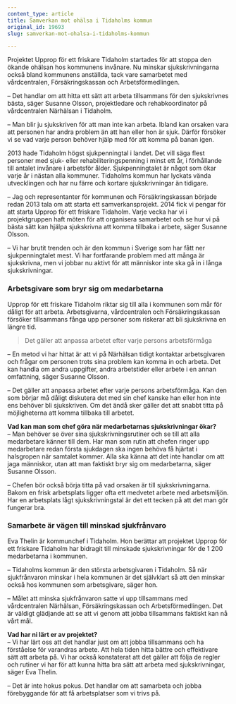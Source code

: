 ```yaml
---
content_type: article
title: Samverkan mot ohälsa i Tidaholms kommun
original_id: 19693
slug: samverkan-mot-ohalsa-i-tidaholms-kommun

---
```


Projektet Upprop för ett friskare Tidaholm startades för att stoppa den ökande ohälsan hos kommunens invånare. Nu minskar sjukskrivningarna också bland kommunens anställda, tack vare samarbetet med vårdcentralen, Försäkringskassan och Arbetsförmedlingen.

– Det handlar om att hitta ett sätt att arbeta tillsammans för den sjukskrivnes bästa, säger Susanne Olsson, projektledare och rehabkoordinator på vårdcentralen Närhälsan i Tidaholm.

– Man blir ju sjukskriven för att man inte kan arbeta. Ibland kan orsaken vara att personen har andra problem än att han eller hon är sjuk. Därför försöker vi se vad varje person behöver hjälp med för att komma på banan igen.

2013 hade Tidaholm högst sjukpenningtal i landet. Det vill säga flest personer med sjuk- eller rehabiliteringspenning i minst ett år, i förhållande till antalet invånare i arbetsför ålder. Sjukpenningtalet är något som ökar varje år i nästan alla kommuner. Tidaholms kommun har lyckats vända utvecklingen och har nu färre och kortare sjukskrivningar än tidigare.

– Jag och representanter för kommunen och Försäkringskassan började redan 2013 tala om att starta ett samverkansprojekt. 2014 fick vi pengar för att starta Upprop för ett friskare Tidaholm. Varje vecka har vi i projektgruppen haft möten för att organisera samarbetet och se hur vi på bästa sätt kan hjälpa sjukskrivna att komma tillbaka i arbete, säger Susanne Olsson.

– Vi har brutit trenden och är den kommun i Sverige som har fått ner sjukpenningtalet mest. Vi har fortfarande problem med att många är sjukskrivna, men vi jobbar nu aktivt för att människor inte ska gå in i långa sjukskrivningar.

### Arbetsgivare som bryr sig om medarbetarna

Upprop för ett friskare Tidaholm riktar sig till alla i kommunen som mår för dåligt för att arbeta. Arbetsgivarna, vårdcentralen och Försäkringskassan försöker tillsammans fånga upp personer som riskerar att bli sjukskrivna en längre tid.

> Det gäller att anpassa arbetet efter varje persons arbetsförmåga

– En metod vi har hittat är att vi på Närhälsan tidigt kontaktar arbetsgivaren och frågar om personen trots sina problem kan komma in och arbeta. Det kan handla om andra uppgifter, andra arbetstider eller arbete i en annan omfattning, säger Susanne Olsson.

– Det gäller att anpassa arbetet efter varje persons arbetsförmåga. Kan den som börjar må dåligt diskutera det med sin chef kanske han eller hon inte ens behöver bli sjukskriven. Om det ändå sker gäller det att snabbt titta på möjligheterna att komma tillbaka till arbetet.

**Vad kan man som chef göra när medarbetarnas sjukskrivningar ökar?**  
– Man behöver se över sina sjukskrivningsrutiner och se till att alla medarbetare känner till dem. Har man som rutin att chefen ringer upp medarbetare redan första sjukdagen ska ingen behöva få hjärtat i halsgropen när samtalet kommer. Alla ska känna att det inte handlar om att jaga människor, utan att man faktiskt bryr sig om medarbetarna, säger Susanne Olsson.

– Chefen bör också börja titta på vad orsaken är till sjukskrivningarna. Bakom en frisk arbetsplats ligger ofta ett medvetet arbete med arbetsmiljön. Har en arbetsplats lågt sjukskrivningstal är det ett tecken på att det man gör fungerar bra.

### Samarbete är vägen till minskad sjukfrånvaro

Eva Thelin är kommunchef i Tidaholm. Hon berättar att projektet Upprop för ett friskare Tidaholm har bidragit till minskade sjukskrivningar för de 1 200 medarbetarna i kommunen.

– Tidaholms kommun är den största arbetsgivaren i Tidaholm. Så när sjukfrånvaron minskar i hela kommunen är det självklart så att den minskar också hos kommunen som arbetsgivare, säger hon.

– Målet att minska sjukfrånvaron satte vi upp tillsammans med vårdcentralen Närhälsan, Försäkringskassan och Arbetsförmedlingen. Det är väldigt glädjande att se att vi genom att jobba tillsammans faktiskt kan nå vårt mål.

**Vad har ni lärt er av projektet?**  
– Vi har lärt oss att det handlar just om att jobba tillsammans och ha förståelse för varandras arbete. Att hela tiden hitta bättre och effektivare sätt att arbeta på. Vi har också konstaterat att det gäller att följa de regler och rutiner vi har för att kunna hitta bra sätt att arbeta med sjukskrivningar, säger Eva Thelin.

– Det är inte hokus pokus. Det handlar om att samarbeta och jobba förebyggande för att få arbetsplatser som vi trivs på.

